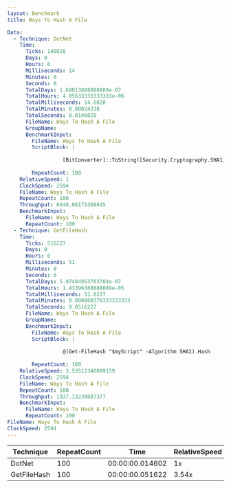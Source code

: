 ```yaml
---
layout: Benchmark
title: Ways To Hash A File

Data: 
  - Technique: DotNet
    Time: 
      Ticks: 146028
      Days: 0
      Hours: 0
      Milliseconds: 14
      Minutes: 0
      Seconds: 0
      TotalDays: 1.69013888888889e-07
      TotalHours: 4.05633333333333e-06
      TotalMilliseconds: 14.6028
      TotalMinutes: 0.00024338
      TotalSeconds: 0.0146028
      FileName: Ways To Hash A File
      GroupName: 
      BenchmarkInput: 
        FileName: Ways To Hash A File
        ScriptBlock: |
           
                  [BitConverter]::ToString([Security.Cryptography.SHA1]::Create().ComputeHash([IO.File]::ReadAllBytes("$myScript"))).Replace('-','').ToLower()
              
        RepeatCount: 100
    RelativeSpeed: 1
    ClockSpeed: 2594
    FileName: Ways To Hash A File
    RepeatCount: 100
    Throughput: 6848.00175308845
    BenchmarkInput: 
      FileName: Ways To Hash A File
      RepeatCount: 100
  - Technique: GetFileHash
    Time: 
      Ticks: 516227
      Days: 0
      Hours: 0
      Milliseconds: 51
      Minutes: 0
      Seconds: 0
      TotalDays: 5.97484953703704e-07
      TotalHours: 1.43396388888889e-05
      TotalMilliseconds: 51.6227
      TotalMinutes: 0.000860378333333333
      TotalSeconds: 0.0516227
      FileName: Ways To Hash A File
      GroupName: 
      BenchmarkInput: 
        FileName: Ways To Hash A File
        ScriptBlock: |
          
                  @(Get-FileHash "$myScript" -Algorithm SHA1).Hash
              
        RepeatCount: 100
    RelativeSpeed: 3.53512340099159
    ClockSpeed: 2594
    FileName: Ways To Hash A File
    RepeatCount: 100
    Throughput: 1937.13230807377
    BenchmarkInput: 
      FileName: Ways To Hash A File
      RepeatCount: 100
FileName: Ways To Hash A File
ClockSpeed: 2594
---
```





|Technique  |RepeatCount|Time           |RelativeSpeed|Throughput|
|-----------|-----------|---------------|-------------|----------|
|DotNet     |100        |00:00:00.014602|1x           |6848/s    |
|GetFileHash|100        |00:00:00.051622|3.54x        |1937.13/s |
